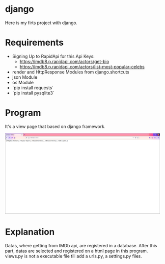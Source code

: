 # django

Here is my firts project with django. 

# Requirements

- Signing Up to RapidApi for this Api Keys:
  * https://imdb8.p.rapidapi.com/actors/get-bio
  * https://imdb8.p.rapidapi.com/actors/list-most-popular-celebs
- render and HttpResponse Modules from django.shortcuts
- json Module
- os Module
- ´pip install requests´
- ´pip install pysqlite3´

# Program

It's a view page that based on django framework.

![](https://github.com/BasakUlker/django/blob/main/Screenshot%20from%202021-03-21%2000-52-50.png)

# Explanation

Datas, where getting from IMDb api, are registered in a database. After this part, datas are selected and registered on a html page in this program. views.py is not a executable file till add a urls.py, a settings.py files.   
